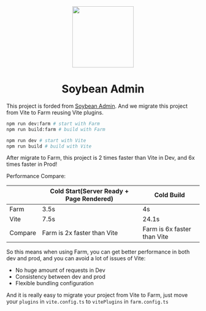 <div align="center">
	<img src="./public/favicon.svg" style="width: 160px;"/>
	<h1>Soybean Admin</h1>
</div>

This project is forded from [Soybean Admin](https://github.com/honghuangdc/soybean-admin). And we migrate this project from Vite to Farm reusing Vite plugins.

```bash
npm run dev:farm # start with Farm
npm run build:farm # build with Farm

npm run dev # start with Vite
npm run build # build with Vite
```

After migrate to Farm, this project is 2 times faster than Vite in Dev, and 6x times faster in Prod!

Performance Compare:

|         | Cold Start(Server Ready + Page Rendered) | Cold Build                  |
| ------- | ---------------------------------------- | --------------------------- |
| Farm    | 3.5s                                     | 4s                          |
| Vite    | 7.5s                                     | 24.1s                       |
| Compare | Farm is 2x faster than Vite              | Farm is 6x faster than Vite |

So this means when using Farm, you can get better performance in both dev and prod, and you can avoid a lot of issues of Vite:

- No huge amount of requests in Dev
- Consistency between dev and prod
- Flexible bundling configuration

And it is really easy to migrate your project from Vite to Farm, just move your `plugins` in `vite.config.ts` to `vitePlugins` in `farm.config.ts`
